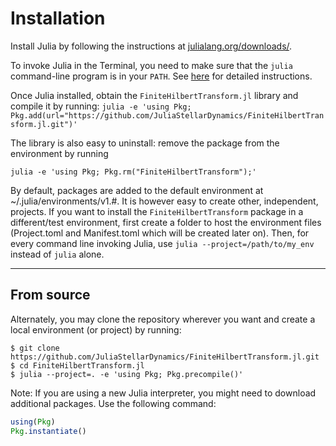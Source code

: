 
# Installation

Install Julia by following the instructions at [julialang.org/downloads/](https://julialang.org/downloads/).

To invoke Julia in the Terminal, you need to make sure that the `julia` command-line program is in your `PATH`. 
See [here](https://julialang.org/downloads/platform/#optional_add_julia_to_path) for detailed instructions.

Once Julia installed, obtain the `FiniteHilbertTransform.jl` library and compile it by running:
    ```
    julia -e 'using Pkg; Pkg.add(url="https://github.com/JuliaStellarDynamics/FiniteHilbertTransform.jl.git")'
    ```

The library is also easy to uninstall: remove the package from the environment by running
```
julia -e 'using Pkg; Pkg.rm("FiniteHilbertTransform");'
```

By default, packages are added to the default environment at ~/.julia/environments/v1.#. It is however easy to create other, independent, projects. If you want to install the `FiniteHilbertTransform` package in a different/test environment, first create a folder to host the environment files (Project.toml and Manifest.toml which will be created later on). Then, for every command line invoking Julia, use `julia --project=/path/to/my_env` instead of `julia` alone.

---
## From source

Alternately, you may clone the repository wherever you want and create a local environment (or project) by running:
```
$ git clone https://github.com/JuliaStellarDynamics/FiniteHilbertTransform.jl.git
$ cd FiniteHilbertTransform.jl
$ julia --project=. -e 'using Pkg; Pkg.precompile()'
```

Note: If you are using a new Julia interpreter, you might need to download additional packages. Use the following command:
```julia
using(Pkg)
Pkg.instantiate()
```


    


